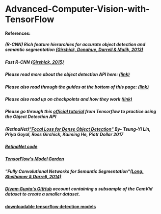 # Advanced-Computer-Vision-with-TensorFlow

#### References:

##### (R-CNN) Rich feature hierarchies for accurate object detection and semantic segmentation [(Girshick, Donahue, Darrell & Malik, 2013)](https://arxiv.org/abs/1311.2524)
  
##### Fast R-CNN [(Girshick, 2015)](https://arxiv.org/abs/1504.08083)

##### Please read more about the object detection API here: [(link)](https://github.com/tensorflow/models/tree/master/research/object_detection)

##### Please also read through the guides at the bottom of this page: [(link)](https://github.com/tensorflow/models/blob/master/research/object_detection/g3doc/tf2.md)
##### Please also read up on checkpoints and how they work [(link)](https://www.tensorflow.org/guide/checkpoint)

##### Please go through this [official tutorial](https://colab.research.google.com/github/tensorflow/hub/blob/master/examples/colab/tf2_object_detection.ipynb) from Tensorflow to practice using the Object Detection API

##### (RetinaNet)["Focal Loss for Dense Object Detection"](https://arxiv.org/abs/1708.02002) By- Tsung-Yi Lin, Priya Goyal, Ross Girshick, Kaiming He, Piotr Dollar 2017

##### [RetinaNet code](https://github.com/facebookresearch/Detectron)

##### [TensorFlow's Model Garden](https://github.com/tensorflow/models)

##### "Fully Convolutional Networks for Semantic Segmentation"[(Long, Shelhamer & Darrell, 2014)](https://arxiv.org/abs/1411.4038)

##### [Divam Gupta's GitHub](https://github.com/divamgupta) account containing a subsample of the CamVid dataset to create a smaller dataset.

#### [downloadable tensorflow detection models](https://github.com/tensorflow/models/blob/master/research/object_detection/g3doc/tf2_detection_zoo.md)
